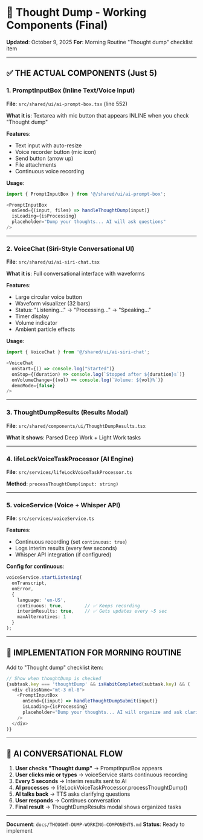 # 🎤 Thought Dump - Working Components (Final)

**Updated**: October 9, 2025
**For**: Morning Routine "Thought dump" checklist item

---

## ✅ THE ACTUAL COMPONENTS (Just 5)

### 1. PromptInputBox (Inline Text/Voice Input)
**File**: `src/shared/ui/ai-prompt-box.tsx` (line 552)

**What it is**: Textarea with mic button that appears INLINE when you check "Thought dump"

**Features**:
- Text input with auto-resize
- Voice recorder button (mic icon)
- Send button (arrow up)
- File attachments
- Continuous voice recording

**Usage**:
```typescript
import { PromptInputBox } from '@/shared/ui/ai-prompt-box';

<PromptInputBox
  onSend={(input, files) => handleThoughtDump(input)}
  isLoading={isProcessing}
  placeholder="Dump your thoughts... AI will ask questions"
/>
```

---

### 2. VoiceChat (Siri-Style Conversational UI)
**File**: `src/shared/ui/ai-siri-chat.tsx`

**What it is**: Full conversational interface with waveforms

**Features**:
- Large circular voice button
- Waveform visualizer (32 bars)
- Status: "Listening..." → "Processing..." → "Speaking..."
- Timer display
- Volume indicator
- Ambient particle effects

**Usage**:
```typescript
import { VoiceChat } from '@/shared/ui/ai-siri-chat';

<VoiceChat
  onStart={() => console.log("Started")}
  onStop={(duration) => console.log(`Stopped after ${duration}s`)}
  onVolumeChange={(vol) => console.log(`Volume: ${vol}%`)}
  demoMode={false}
/>
```

---

### 3. ThoughtDumpResults (Results Modal)
**File**: `src/shared/components/ui/ThoughtDumpResults.tsx`

**What it shows**: Parsed Deep Work + Light Work tasks

---

### 4. lifeLockVoiceTaskProcessor (AI Engine)
**File**: `src/services/lifeLockVoiceTaskProcessor.ts`

**Method**: `processThoughtDump(input: string)`

---

### 5. voiceService (Voice + Whisper API)
**File**: `src/services/voiceService.ts`

**Features**:
- Continuous recording (set `continuous: true`)
- Logs interim results (every few seconds)
- Whisper API integration (if configured)

**Config for continuous**:
```typescript
voiceService.startListening(
  onTranscript,
  onError,
  {
    language: 'en-US',
    continuous: true,        // ✅ Keeps recording
    interimResults: true,    // ✅ Gets updates every ~5 sec
    maxAlternatives: 1
  }
);
```

---

## 🎯 IMPLEMENTATION FOR MORNING ROUTINE

Add to "Thought dump" checklist item:

```typescript
// Show when thoughtDump is checked
{subtask.key === 'thoughtDump' && isHabitCompleted(subtask.key) && (
  <div className="mt-3 ml-8">
    <PromptInputBox
      onSend={(input) => handleThoughtDumpSubmit(input)}
      isLoading={isProcessing}
      placeholder="Dump your thoughts... AI will organize and ask clarifying questions"
    />
  </div>
)}
```

---

## 🧠 AI CONVERSATIONAL FLOW

1. **User checks "Thought dump"** → PromptInputBox appears
2. **User clicks mic or types** → voiceService starts continuous recording
3. **Every 5 seconds** → Interim results sent to AI
4. **AI processes** → lifeLockVoiceTaskProcessor.processThoughtDump()
5. **AI talks back** → TTS asks clarifying questions
6. **User responds** → Continues conversation
7. **Final result** → ThoughtDumpResults modal shows organized tasks

---

**Document**: `docs/THOUGHT-DUMP-WORKING-COMPONENTS.md`
**Status**: Ready to implement
